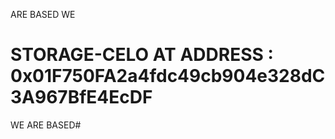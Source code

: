 
 ARE BASED WE

# STORAGE-CELO AT ADDRESS : 0x01F750FA2a4fdc49cb904e328dC3A967BfE4EcDF


WE ARE BASED#
